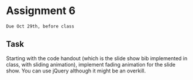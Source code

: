 # Assignment 6
`Due Oct 29th, before class`

## Task

Starting with the code handout (which is the slide show bib implemented
in class, with sliding animation), implement fading animation for the
slide show. You can use jQuery although it might be an overkill.

